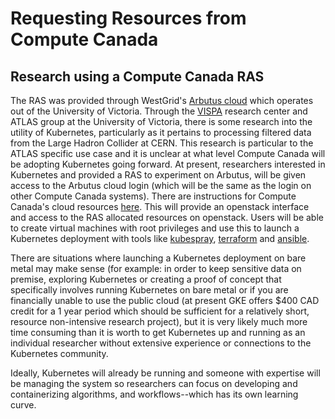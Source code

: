 # Requesting Resources from Compute Canada


## Research using a Compute Canada RAS

The RAS was provided through WestGrid's [Arbutus cloud](https://www.westgrid.ca/support/systems/arbutus) which operates out of the
University of Victoria. Through the [VISPA](https://www.uvic.ca/science/physics/vispa/) research center and ATLAS group at the University of Victoria, there is some research into the utility of Kubernetes, particularly as it pertains to processing filtered data from the Large Hadron Collider at CERN. This research is particular to the ATLAS specific use case and it is unclear at what level Compute Canada will be adopting Kubernetes going forward.
At present, researchers interested in Kubernetes and provided a RAS to experiment on
Arbutus, will be given access to the Arbutus cloud login (which will be the
same as the login on other Compute Canada systems). There are instructions for
Compute Canada's cloud resources [here](https://docs.computecanada.ca/wiki/Cloud). This will provide an
openstack interface and access to the RAS allocated resources on openstack.
Users will be able to create virtual machines with root privileges and use this to launch a Kubernetes deployment with tools like
[kubespray](https://github.com/kubernetes-sigs/kubespray), [terraform](https://github.com/hashicorp/terraform) and [ansible](https://www.ansible.com/).

There are situations where launching a Kubernetes deployment on bare metal may make sense
(for example: in order to keep sensitive data on premise, exploring Kubernetes or creating
a proof of concept that specifically involves running Kubernetes on bare metal or if you are financially
unable to use the public cloud (at present GKE offers $400 CAD credit for a 1
year period which should be sufficient for a relatively short, resource non-intensive research project),
but it is very likely much more time consuming than it is worth to get Kubernetes up and running as
an individual researcher without extensive experience or connections to the Kubernetes community.

Ideally, Kubernetes will already be running and someone with expertise will be managing
the system so researchers can focus on developing and containerizing algorithms, and workflows--which
has its own learning curve.


